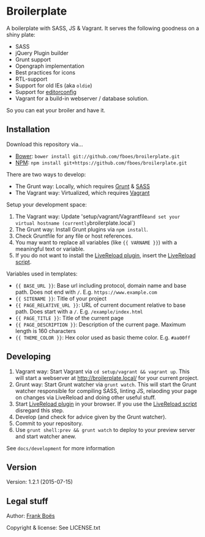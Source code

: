 Broilerplate
================

A boilerplate with SASS, JS & Vagrant. It serves the following goodness on a shiny plate:

* SASS
* jQuery Plugin builder
* Grunt support
* Opengraph implementation
* Best practices for icons
* RTL-support
* Support for old IEs (aka `oldie`)
* Support for [editorconfig](http://editorconfig.org/)
* Vagrant for a build-in webserver / database solution.

So you can eat your broiler and have it.

Installation
------------

Download this repository via…

* [Bower](http://bower.io/): `bower install git://github.com/fboes/broilerplate.git`
* [NPM](https://www.npmjs.org/): `npm install git+https://github.com/fboes/broilerplate.git`

There are two ways to develop:

* The Grunt way: Locally, which requires [Grunt](http://gruntjs.com/) & [SASS](http://sass-lang.com/)
* The Vagrant way: Virtualized, which requires [Vagrant](https://www.vagrantup.com/)

Setup your development space:

1. The Vagrant way: Update 'setup/vagrant/Vagrantfile` and set your virtual hostname (currently `broilerplate.local`)
2. The Grunt way: Install Grunt plugins via `npm install`.
3. Check Gruntfile for any file or host references.
4. You may want to replace all variables (like `{{ VARNAME }}`) with a meaningful text or variable.
5. If you do not want to install the [LiveReload plugin](http://livereload.com/extensions/), insert the [LiveReload script](http://feedback.livereload.com/knowledgebase/articles/86180-how-do-i-add-the-script-tag-manually-).

Variables used in templates:

* `{{ BASE_URL }}`: Base url including protocol, domain name and base path. Does not end with `/`. E.g. `https://www.example.com`
* `{{ SITENAME }}`: Title of your project
* `{{ PAGE_RELATIVE_URL }}`: URL of current document relative to base path. Does start with a `/`. E.g. `/example/index.html`
* `{{ PAGE_TITLE }}`: Title of the current page
* `{{ PAGE_DESCRIPTION }}`: Description of the current page. Maximum length is 160 characters
* `{{ THEME_COLOR }}`: Hex color used as basic theme color. E.g. `#aa00ff`

Developing
----------

1. Vagrant way: Start Vagrant via `cd setup/vagrant && vagrant up`. This will start a webserver at http://broilerplate.local/ for your current project.
2. Grunt way: Start Grunt watcher via `grunt watch`. This will start the Grunt watcher responsible for compiling SASS, linting JS, relaoding your page on changes via LiveReload and doing other useful stuff.
3. Start [LiveReload plugin](http://livereload.com/) in your browser. If you use the [LiveReload script](http://feedback.livereload.com/knowledgebase/articles/86180-how-do-i-add-the-script-tag-manually-) disregard this step.
4. Develop (and check for advice given by the Grunt watcher).
5. Commit to your repository.
6. Use `grunt shell:prev && grunt watch` to deploy to your preview server and start watcher anew.

See `docs/development` for more information

Version
-------

Version: 1.2.1 (2015-07-15)

Legal stuff
-----------

Author: [Frank Boës](http://3960.org)

Copyright & license: See LICENSE.txt
